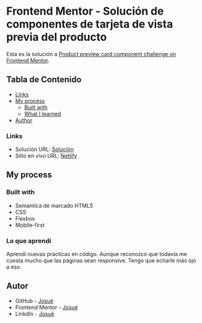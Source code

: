 # Frontend Mentor - Solución de componentes de tarjeta de vista previa del producto

Esta es la solución a [Product preview card component challenge on Frontend Mentor](https://www.frontendmentor.io/challenges/product-preview-card-component-GO7UmttRfa). 

## Tabla de Contenido

- [Links](#links)
- [My process](#my-process)
  - [Built with](#built-with)
  - [What I learned](#what-i-learned)
- [Author](#author)


### Links

- Solución URL: [Solución](https://www.frontendmentor.io/solutions/pgina-de-estilo-responsivo-de-producto-perfume-JeodcpDCjt)
- Sitio en vivo URL: [Netlify](https://productoperfume.netlify.app/)

## My process

### Built with

- Semantica de marcado HTML5
- CSS
- Flexbox
- Mobile-first

### Lo que aprendí
Aprendí nuevas prácticas en código. Aunque reconozco que todavía me cuesta mucho que las páginas sean responsive. Tengo que echarle más ojo a eso.

## Autor

- GitHub - [Josué](https://github.com/Josue-code-lanch/portafolio)
- Frontend Mentor - [Josué](https://www.frontendmentor.io/profile/Josue-code-lanch)
- LinkdIn - [Josué](https://www.linkedin.com/in/victor-josu%C3%A9-gonzalez-15938729a/)
